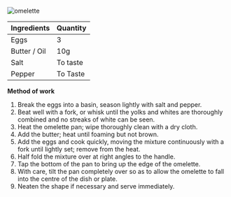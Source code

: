 ![omelette](resource:assets/images/eggs/omelette.png)

|Ingredients|Quantity|
|-----------|--------|
|Eggs| 3|
|Butter / Oil| 10g|
|Salt | To taste|
|Pepper| To Taste|

**Method of work**
1. Break the eggs into a basin, season lightly with salt and pepper.
2. Beat well with a fork, or whisk until the yolks and whites are thoroughly combined and no streaks of white can be seen.
3. Heat the omelette pan; wipe thoroughly clean with a dry cloth.
4. Add the butter; heat until foaming but not brown.
5. Add the eggs and cook quickly, moving the mixture continuously with a fork until lightly set; remove from the heat.
6. Half fold the mixture over at right angles to the handle.
7. Tap the bottom of the pan to bring up the edge of the omelette.
8. With care, tilt the pan completely over so as to allow the omelette to fall into the centre of the dish or plate.
9. Neaten the shape if necessary and serve immediately.


